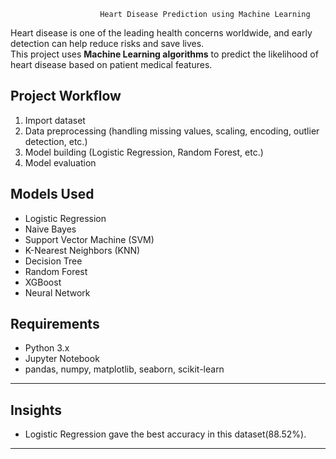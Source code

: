                         Heart Disease Prediction using Machine Learning

Heart disease is one of the leading health concerns worldwide, and early detection can help reduce risks and save lives.  
This project uses **Machine Learning algorithms** to predict the likelihood of heart disease based on patient medical features.  

## Project Workflow
1. Import dataset  
2. Data preprocessing (handling missing values, scaling, encoding, outlier detection, etc.)  
3. Model building (Logistic Regression, Random Forest, etc.)  
4. Model evaluation


## Models Used
- Logistic Regression  
- Naive Bayes  
- Support Vector Machine (SVM)  
- K-Nearest Neighbors (KNN)  
- Decision Tree  
- Random Forest  
- XGBoost  
- Neural Network  

## Requirements
- Python 3.x  
- Jupyter Notebook  
- pandas, numpy, matplotlib, seaborn, scikit-learn  

---

## Insights
- Logistic Regression gave the best accuracy in this dataset(88.52%).


---

